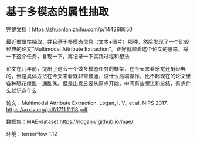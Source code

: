 # 基于多模态的属性抽取

完整文档：https://zhuanlan.zhihu.com/p/144268850

最近做属性抽取，并且基于多模态信息（文本+图片）那种，然后发现了一个比较经典的论文“Multimodal Attribute Extraction”。正好就顺着这个论文的思路，捋一下这个任务，复现一下，再记录一下实践过程和想法

论文在几年前，提出了这么一个做多模态任务的框架，在今天来看感觉还挺经典的，但是具体方法在今天来看就非常普通，没什么高端操作，比不起现在的论文里各种眼花缭乱一通乱秀。但是出发总要从原点开始，中间有些想法和总结，有点什么就记点什么

论文：Multimodal Attribute Extraction. Logan, I. V., et al. NIPS 2017. https://arxiv.org/pdf/1711.11118.pdf

数据集：MAE-dataset https://rloganiv.github.io/mae/

环境：tensorflow 1.12
